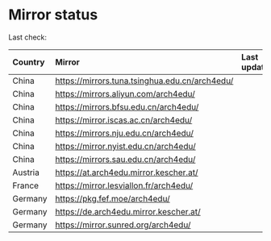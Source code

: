 <script src="./time.js"></script>
# Mirror status
Last check: <script type="text/javascript">localize(1700036558.238123);</script>

|Country|Mirror|Last update|
|:------|:-----|:----------|
|China|https://mirrors.tuna.tsinghua.edu.cn/arch4edu/|<script type="text/javascript">localize(1699986376);</script>|
|China|https://mirrors.aliyun.com/arch4edu/|<script type="text/javascript">localize(1699986376);</script>|
|China|https://mirrors.bfsu.edu.cn/arch4edu/|<script type="text/javascript">localize(1699986376);</script>|
|China|https://mirror.iscas.ac.cn/arch4edu/|<script type="text/javascript">localize(1699986376);</script>|
|China|https://mirrors.nju.edu.cn/arch4edu/|<script type="text/javascript">localize(1699986376);</script>|
|China|https://mirror.nyist.edu.cn/arch4edu/|<script type="text/javascript">localize(1699986376);</script>|
|China|https://mirrors.sau.edu.cn/arch4edu/|<script type="text/javascript">localize(1700030153);</script>|
|Austria|https://at.arch4edu.mirror.kescher.at/|<script type="text/javascript">localize(1700030153);</script>|
|France|https://mirror.lesviallon.fr/arch4edu/|<script type="text/javascript">localize(1699986376);</script>|
|Germany|https://pkg.fef.moe/arch4edu/|<script type="text/javascript">localize(1700030153);</script>|
|Germany|https://de.arch4edu.mirror.kescher.at/|<script type="text/javascript">localize(1700030153);</script>|
|Germany|https://mirror.sunred.org/arch4edu/|<script type="text/javascript">localize(1700030153);</script>|

<script src="./tablefilter/tablefilter.js"></script>
<script src="./table.js"></script>